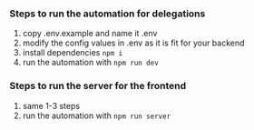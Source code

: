 ### Steps to run the automation for delegations

1. copy .env.example and name it .env
2. modify the config values in .env as it is fit for your backend
3. install dependencies `npm i`
4. run the automation with `npm run dev`

### Steps to run the server for the frontend

1. same 1-3 steps
2. run the automation with `npm run server`
